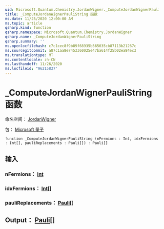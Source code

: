 ```yaml
---
uid: Microsoft.Quantum.Chemistry.JordanWigner._ComputeJordanWignerPauliString
title: _ComputeJordanWignerPauliString 函数
ms.date: 11/25/2020 12:00:00 AM
ms.topic: article
qsharp.kind: function
qsharp.namespace: Microsoft.Quantum.Chemistry.JordanWigner
qsharp.name: _ComputeJordanWignerPauliString
qsharp.summary: ''
ms.openlocfilehash: c7c1cec8f9b89f68935b565035cb87113b21267c
ms.sourcegitcommit: a87c1aa8e7453360025e47ba614f25b02ea84ec3
ms.translationtype: MT
ms.contentlocale: zh-CN
ms.lasthandoff: 11/26/2020
ms.locfileid: "96215837"
---
```

# <a name="_computejordanwignerpaulistring-function"></a>_ComputeJordanWignerPauliString 函数

命名空间： [JordanWigner](xref:Microsoft.Quantum.Chemistry.JordanWigner)

包： [Microsoft 量子](https://nuget.org/packages/Microsoft.Quantum.Chemistry)




```qsharp
function _ComputeJordanWignerPauliString (nFermions : Int, idxFermions : Int[], pauliReplacements : Pauli[]) : Pauli[]
```


## <a name="input"></a>输入

### <a name="nfermions--int"></a>nFermions： [Int](xref:microsoft.quantum.lang-ref.int)




### <a name="idxfermions--int"></a>idxFermions： [Int](xref:microsoft.quantum.lang-ref.int)[]




### <a name="paulireplacements--pauli"></a>pauliReplacements： [Pauli](xref:microsoft.quantum.lang-ref.pauli)[]





## <a name="output--pauli"></a>Output： [Pauli](xref:microsoft.quantum.lang-ref.pauli)[]

